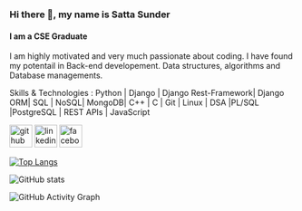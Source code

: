 ### Hi there 👋, my name is Satta Sunder
#### I am a CSE Graduate
I am highly motivated and very much passionate about coding. I have found my potentail in Back-end developement. Data structures, algorithms and Database managements.

Skills & Technologies :
Python | Django | Django Rest-Framework| Django ORM| SQL | NoSQL| MongoDB| C++ | C | Git | Linux | DSA |PL/SQL |PostgreSQL | REST APIs | JavaScript



[<img src='https://cdn.jsdelivr.net/npm/simple-icons@3.0.1/icons/github.svg' alt='github' height='40'>](https://github.com/SST-Bappu)  [<img src='https://cdn.jsdelivr.net/npm/simple-icons@3.0.1/icons/linkedin.svg' alt='linkedin' height='40'>](https://www.linkedin.com/in/satta-sunder-talukder-9923661a6/)  [<img src='https://cdn.jsdelivr.net/npm/simple-icons@3.0.1/icons/facebook.svg' alt='facebook' height='40'>](https://www.facebook.com/sst.bappu)  

[![Top Langs](https://github-readme-stats.vercel.app/api/top-langs/?username=SST-Bappu)](https://github.com/anuraghazra/github-readme-stats)

![GitHub stats](https://github-readme-stats.vercel.app/api?username=SST-Bappu&show_icons=true)  

![GitHub Activity Graph](https://activity-graph.herokuapp.com/graph?username=SST-Bappu)  


